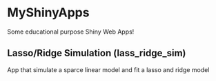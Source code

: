 # MyShinyApps

Some educational purpose Shiny Web Apps!

## Lasso/Ridge Simulation (lass_ridge_sim)

App that simulate a sparce linear model and fit a lasso and ridge model

